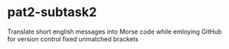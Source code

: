 # pat2-subtask2
Translate short english messages into Morse code while emloying GitHub for version control
fixed unmatched brackets
